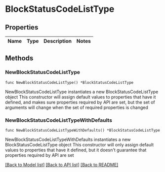 # BlockStatusCodeListType

## Properties

Name | Type | Description | Notes
------------ | ------------- | ------------- | -------------

## Methods

### NewBlockStatusCodeListType

`func NewBlockStatusCodeListType() *BlockStatusCodeListType`

NewBlockStatusCodeListType instantiates a new BlockStatusCodeListType object
This constructor will assign default values to properties that have it defined,
and makes sure properties required by API are set, but the set of arguments
will change when the set of required properties is changed

### NewBlockStatusCodeListTypeWithDefaults

`func NewBlockStatusCodeListTypeWithDefaults() *BlockStatusCodeListType`

NewBlockStatusCodeListTypeWithDefaults instantiates a new BlockStatusCodeListType object
This constructor will only assign default values to properties that have it defined,
but it doesn't guarantee that properties required by API are set


[[Back to Model list]](../README.md#documentation-for-models) [[Back to API list]](../README.md#documentation-for-api-endpoints) [[Back to README]](../README.md)


